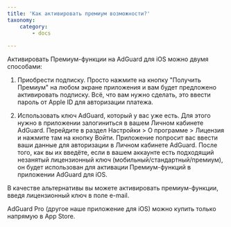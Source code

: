 ```yaml
---
title: 'Как активировать премиум возможности?'
taxonomy:
    category:
        - docs
   
---
```


Активировать Премиум-функции на AdGuard для iOS можно двумя способами:

1) Приобрести подписку. Просто нажмите на кнопку "Получить Премиум" на любом экране приложения и вам будет предложено активировать подписку. Всё, что вам нужно сделать, это ввести пароль от Apple ID для авторизации платежа.

2) Использовать ключ AdGuard, который у вас уже есть. Для этого нужно в приложении залогиниться в вашем Личном кабинете AdGuard.
Перейдите в раздел Настройки > О программе > Лицензия и нажмите там на кнопку Войти. Приложение попросит вас ввести ваши данные для авторизации в Личном кабинете AdGuard. После того, как вы их введёте, если в вашем аккаунте есть подходящий незанятый лицензионный ключ (мобильный/стандартный/премиум), он будет использован для активации Премиум-функций в приложении AdGuard для iOS. 

В качестве альтернативы вы можете активировать премиум-функции, введя лицензионный ключ в поле e-mail.

AdGuard Pro (другое наше приложение для iOS) можно купить только напрямую в App Store.